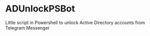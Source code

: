 # ADUnlockPSBot
Little script in Powershell to unlock Active Directory accounts from Telegram Messenger
